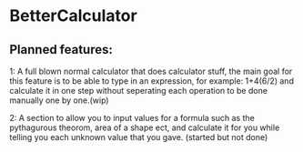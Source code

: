# BetterCalculator
## Planned features:
1: A full blown normal calculator that does calculator stuff, the main goal for this feature is to be able to type in an expression, for example: 1+4(6/2) and calculate it in one step without seperating each operation to be done manually one by one.(wip)

2: A section to allow you to input values for a formula such as the pythagurous theorom, area of a shape ect, and calculate it for you while telling you each unknown value that you gave. (started but not done)
